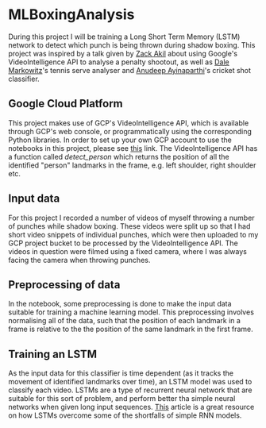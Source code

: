 # MLBoxingAnalysis
During this project I will be training a Long Short Term Memory (LSTM) network to detect which punch is being thrown during shadow boxing. This project was inspired by a talk given by [Zack Akil](https://github.com/ZackAkil/) about using Google's VideoIntelligence API to analyse a penalty shootout, as well as [Dale Markowitz](https://daleonai.com/machine-learning-for-sports)'s tennis serve analyser and [Anudeep Ayinaparthi](https://github.com/anudeepayina/CricketTracker)'s cricket shot classifier. 

## Google Cloud Platform
This project makes use of GCP's VideoIntelligence API, which is available through GCP's web console, or programmatically using the corresponding Python libraries. In order to set up your own GCP account to use the notebooks in this project, please see [this](https://github.com/google/making_with_ml/blob/master/sports_ai/Sports_AI_Analysis.ipynb) link. The VideoIntelligence API has a function called *detect_person* which returns the position of all the identified "person" landmarks in the frame, e.g. left shoulder, right shoulder etc.

## Input data
For this project I recorded a number of videos of myself throwing a number of punches while shadow boxing. These videos were split up so that I had short video snippets of individual punches, which were then uploaded to my GCP project bucket to be processed by the VideoIntelligence API. The videos in question were filmed using a fixed camera, where I was always facing the camera when throwing punches. 

## Preprocessing of data
In the notebook, some preprocessing is done to make the input data suitable for training a machine learning model. This preprocessing involves normalising all of the data, such that the position of each landmark in a frame is relative to the the position of the same landmark in the first frame. 

## Training an LSTM
As the input data for this classifier is time dependent (as it tracks the movement of identified landmarks over time), an LSTM model was used to classify each video. LSTMs are a type of recurrent neural network that are suitable for this sort of problem, and perform better tha simple neural networks when given long input sequences. [This](https://towardsdatascience.com/illustrated-guide-to-lstms-and-gru-s-a-step-by-step-explanation-44e9eb85bf21) article is a great resource on how LSTMs overcome some of the shortfalls of simple RNN models.
